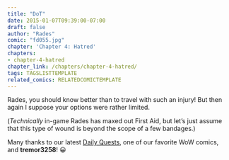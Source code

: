 ```yaml
---
title: "DoT"
date: 2015-01-07T09:39:00-07:00
draft: false
author: "Rades"
comic: "fd055.jpg"
chapter: 'Chapter 4: Hatred'
chapters:
- chapter-4-hatred
chapter_link: /chapters/chapter-4-hatred/
tags: TAGSLISTTEMPLATE
related_comics: RELATEDCOMICTEMPLATE
---
```


Rades, you should know better than to travel with such an injury! But then again I suppose your options were rather limited. 


(*Technically* in-game Rades has maxed out First Aid, but let’s just assume that this type of wound is beyond the scope of a few bandages.)


Many thanks to our latest [Daily Quests](http://daily-quests.com/comic), one of our favorite WoW comics, and **tremor3258**! 😀  

